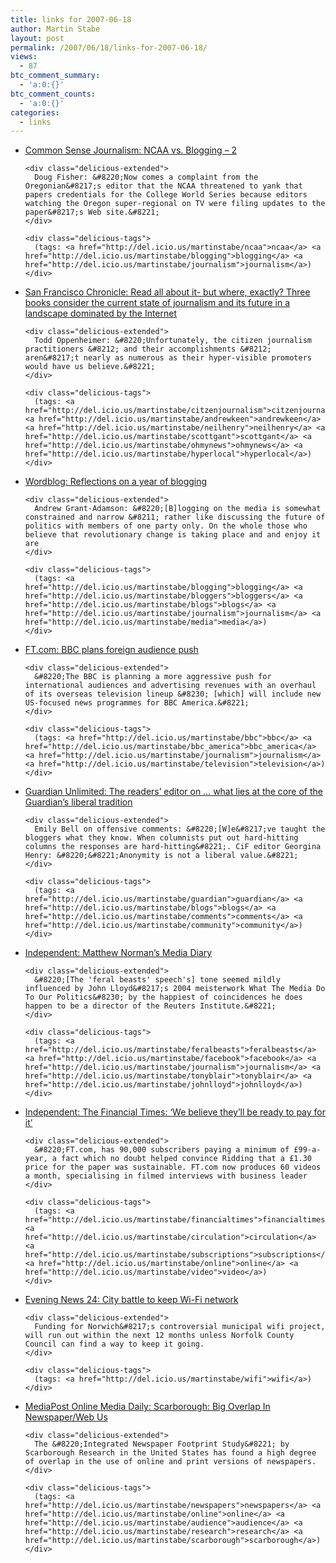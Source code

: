 ```yaml
---
title: links for 2007-06-18
author: Martin Stabe
layout: post
permalink: /2007/06/18/links-for-2007-06-18/
views:
  - 87
btc_comment_summary:
  - 'a:0:{}'
btc_comment_counts:
  - 'a:0:{}'
categories:
  - links
---
```

<ul class="delicious">
  <li>
    <div class="delicious-link">
      <a href="http://commonsensej.blogspot.com/2007/06/ncaa-vs-blogging-2.html">Common Sense Journalism: NCAA vs. Blogging &#8211; 2</a>
    </div>
    
    <div class="delicious-extended">
      Doug Fisher: &#8220;Now comes a complaint from the Oregonian&#8217;s editor that the NCAA threatened to yank that papers credentials for the College World Series because editors watching the Oregon super-regional on TV were filing updates to the paper&#8217;s Web site.&#8221;
    </div>
    
    <div class="delicious-tags">
      (tags: <a href="http://del.icio.us/martinstabe/ncaa">ncaa</a> <a href="http://del.icio.us/martinstabe/blogging">blogging</a> <a href="http://del.icio.us/martinstabe/journalism">journalism</a>)
    </div>
  </li>
  
  <li>
    <div class="delicious-link">
      <a href="http://www.sfgate.com/cgi-bin/article.cgi?f=/c/a/2007/06/17/RVG7FQA8LB1.DTL">San Francisco Chronicle: Read all about it- but where, exactly? Three books consider the current state of journalism and its future in a landscape dominated by the Internet</a>
    </div>
    
    <div class="delicious-extended">
      Todd Oppenheimer: &#8220;Unfortunately, the citizen journalism practitioners &#8212; and their accomplishments &#8212; aren&#8217;t nearly as numerous as their hyper-visible promoters would have us believe.&#8221;
    </div>
    
    <div class="delicious-tags">
      (tags: <a href="http://del.icio.us/martinstabe/citzenjournalism">citzenjournalism</a> <a href="http://del.icio.us/martinstabe/andrewkeen">andrewkeen</a> <a href="http://del.icio.us/martinstabe/neilhenry">neilhenry</a> <a href="http://del.icio.us/martinstabe/scottgant">scottgant</a> <a href="http://del.icio.us/martinstabe/ohmynews">ohmynews</a> <a href="http://del.icio.us/martinstabe/hyperlocal">hyperlocal</a>)
    </div>
  </li>
  
  <li>
    <div class="delicious-link">
      <a href="http://www.wordblog.co.uk/2007/06/17/reflections-on-a-year-of-blogging/">Wordblog: Reflections on a year of blogging</a>
    </div>
    
    <div class="delicious-extended">
      Andrew Grant-Adamson: &#8220;[B]logging on the media is somewhat constrained and narrow &#8211; rather like discussing the future of politics with members of one party only. On the whole those who believe that revolutionary change is taking place and and enjoy it are
    </div>
    
    <div class="delicious-tags">
      (tags: <a href="http://del.icio.us/martinstabe/blogging">blogging</a> <a href="http://del.icio.us/martinstabe/bloggers">bloggers</a> <a href="http://del.icio.us/martinstabe/blogs">blogs</a> <a href="http://del.icio.us/martinstabe/journalism">journalism</a> <a href="http://del.icio.us/martinstabe/media">media</a>)
    </div>
  </li>
  
  <li>
    <div class="delicious-link">
      <a href="http://www.ft.com/cms/s/97b20dc2-1cfa-11dc-9b58-000b5df10621.html">FT.com: BBC plans foreign audience push</a>
    </div>
    
    <div class="delicious-extended">
      &#8220;The BBC is planning a more aggressive push for international audiences and advertising revenues with an overhaul of its overseas television lineup &#8230; [which] will include new US-focused news programmes for BBC America.&#8221;
    </div>
    
    <div class="delicious-tags">
      (tags: <a href="http://del.icio.us/martinstabe/bbc">bbc</a> <a href="http://del.icio.us/martinstabe/bbc_america">bbc_america</a> <a href="http://del.icio.us/martinstabe/journalism">journalism</a> <a href="http://del.icio.us/martinstabe/television">television</a>)
    </div>
  </li>
  
  <li>
    <div class="delicious-link">
      <a href="http://www.guardian.co.uk/commentisfree/story/0,,2105522,00.html">Guardian Unlimited: The readers&#8217; editor on &#8230; what lies at the core of the Guardian&#8217;s liberal tradition</a>
    </div>
    
    <div class="delicious-extended">
      Emily Bell on offensive comments: &#8220;[W]e&#8217;ve taught the bloggers what they know. When columnists put out hard-hitting columns the responses are hard-hitting&#8221;. CiF editor Georgina Henry: &#8220;&#8221;Anonymity is not a liberal value.&#8221;
    </div>
    
    <div class="delicious-tags">
      (tags: <a href="http://del.icio.us/martinstabe/guardian">guardian</a> <a href="http://del.icio.us/martinstabe/blogs">blogs</a> <a href="http://del.icio.us/martinstabe/comments">comments</a> <a href="http://del.icio.us/martinstabe/community">community</a>)
    </div>
  </li>
  
  <li>
    <div class="delicious-link">
      <a href="http://news.independent.co.uk/media/article2667117.ece">Independent: Matthew Norman&#8217;s Media Diary</a>
    </div>
    
    <div class="delicious-extended">
      &#8220;[The 'feral beasts' speech's] tone seemed mildly influenced by John Lloyd&#8217;s 2004 meisterwork What The Media Do To Our Politics&#8230; by the happiest of coincidences he does happen to be a director of the Reuters Institute.&#8221;
    </div>
    
    <div class="delicious-tags">
      (tags: <a href="http://del.icio.us/martinstabe/feralbeasts">feralbeasts</a> <a href="http://del.icio.us/martinstabe/facebook">facebook</a> <a href="http://del.icio.us/martinstabe/journalism">journalism</a> <a href="http://del.icio.us/martinstabe/tonyblair">tonyblair</a> <a href="http://del.icio.us/martinstabe/johnlloyd">johnlloyd</a>)
    </div>
  </li>
  
  <li>
    <div class="delicious-link">
      <a href="http://news.independent.co.uk/media/article2667050.ece">Independent: The Financial Times: &#8216;We believe they&#8217;ll be ready to pay for it&#8217;</a>
    </div>
    
    <div class="delicious-extended">
      &#8220;FT.com, has 90,000 subscribers paying a minimum of £99-a-year, a fact which no doubt helped convince Ridding that a £1.30 price for the paper was sustainable. FT.com now produces 60 videos a month, specialising in filmed interviews with business leader
    </div>
    
    <div class="delicious-tags">
      (tags: <a href="http://del.icio.us/martinstabe/financialtimes">financialtimes</a> <a href="http://del.icio.us/martinstabe/circulation">circulation</a> <a href="http://del.icio.us/martinstabe/subscriptions">subscriptions</a> <a href="http://del.icio.us/martinstabe/online">online</a> <a href="http://del.icio.us/martinstabe/video">video</a>)
    </div>
  </li>
  
  <li>
    <div class="delicious-link">
      <a href="http://www.eveningnews24.co.uk/content/news/story.aspx?brand=ENOnline&#038;category=News&#038;tBrand=ENOnline&#038;tCategory=news&#038;itemid=NOED18%20Jun%202007%2009%3A21%3A10%3A003">Evening News 24: City battle to keep Wi-Fi network</a>
    </div>
    
    <div class="delicious-extended">
      Funding for Norwich&#8217;s controversial municipal wifi project, will run out within the next 12 months unless Norfolk County Council can find a way to keep it going.
    </div>
    
    <div class="delicious-tags">
      (tags: <a href="http://del.icio.us/martinstabe/wifi">wifi</a>)
    </div>
  </li>
  
  <li>
    <div class="delicious-link">
      <a href="http://publications.mediapost.com/index.cfm?fuseaction=Articles.san&#038;s=62476&#038;Nid=31459&#038;p=333467">MediaPost Online Media Daily: Scarborough: Big Overlap In Newspaper/Web Us</a>
    </div>
    
    <div class="delicious-extended">
      The &#8220;Integrated Newspaper Footprint Study&#8221; by Scarborough Research in the United States has found a high degree of overlap in the use of online and print versions of newspapers.
    </div>
    
    <div class="delicious-tags">
      (tags: <a href="http://del.icio.us/martinstabe/newspapers">newspapers</a> <a href="http://del.icio.us/martinstabe/online">online</a> <a href="http://del.icio.us/martinstabe/audience">audience</a> <a href="http://del.icio.us/martinstabe/research">research</a> <a href="http://del.icio.us/martinstabe/scarborough">scarborough</a>)
    </div>
  </li>
</ul>